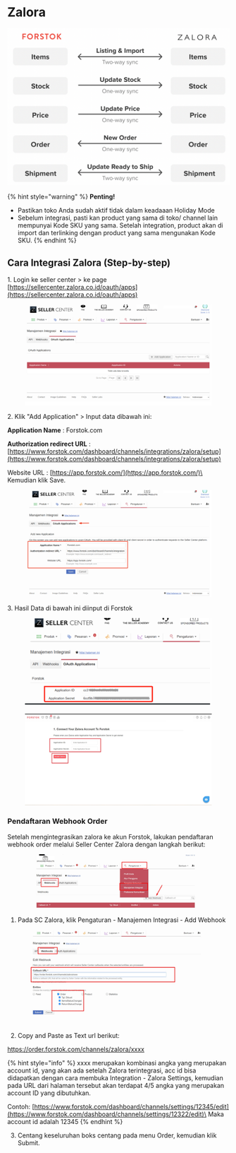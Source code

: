 # Zalora

![](../../.gitbook/assets/screen-shot-2021-05-31-at-1.13.01-pm.png)

{% hint style="warning" %}
**Penting!** &#x20;

* Pastikan toko Anda sudah aktif tidak dalam keadaaan Holiday Mode
* Sebelum integrasi, pasti kan product yang sama di toko/ channel lain mempunyai Kode SKU yang sama. Setelah integration, product akan di import dan terlinking dengan product yang sama mengunakan Kode SKU.
{% endhint %}



## Cara Integrasi Zalora (Step-by-step)

1\.  Login ke seller center > ke page [https://sellercenter.zalora.co.id/oauth/apps](https://sellercenter.zalora.co.id/oauth/apps)

<figure><img src="../../.gitbook/assets/image (84).png" alt=""><figcaption></figcaption></figure>

2\. Klik "Add Application" > Input data dibawah ini:

**Application Name** : Forstok.com

**Authorization redirect URL** : [https://www.forstok.com/dashboard/channels/integrations/zalora/setup](https://www.forstok.com/dashboard/channels/integrations/zalora/setup)

Website URL : [https://app.forstok.com/](https://app.forstok.com/)\
\
Kemudian klik Save.

<figure><img src="../../.gitbook/assets/image (4) (2).png" alt=""><figcaption></figcaption></figure>

3\. Hasil Data di bawah ini diinput di Forstok

<figure><img src="../../.gitbook/assets/image (3) (1).png" alt=""><figcaption></figcaption></figure>

<figure><img src="../../.gitbook/assets/Screenshot 2023-06-30 145532.jpg" alt=""><figcaption></figcaption></figure>

### Pendaftaran Webhook Order

Setelah mengintegrasikan zalora ke akun Forstok, lakukan pendaftaran webhook order melalui Seller Center Zalora dengan langkah berikut:

<figure><img src="../../.gitbook/assets/image (89).png" alt=""><figcaption></figcaption></figure>

1. Pada SC Zalora, klik Pengaturan - Manajemen Integrasi - Add Webhook

<figure><img src="../../.gitbook/assets/image (5) (2).png" alt=""><figcaption></figcaption></figure>

2. Copy and Paste as Text url berikut:

https://order.forstok.com/channels/zalora/xxxx

{% hint style="info" %}
xxxx merupakan kombinasi angka yang merupakan account id, yang akan ada setelah Zalora terintegrasi, acc id bisa didapatkan dengan cara membuka Integration - Zalora Settings, kemudian pada URL dari halaman tersebut akan terdapat 4/5 angka yang merupakan account ID yang dibutuhkan.

Contoh: [https://www.forstok.com/dashboard/channels/settings/12345/edit](https://www.forstok.com/dashboard/channels/settings/12322/edit)\
Maka account id adalah 12345
{% endhint %}

3. Centang keseluruhan boks centang pada menu Order, kemudian klik Submit.
